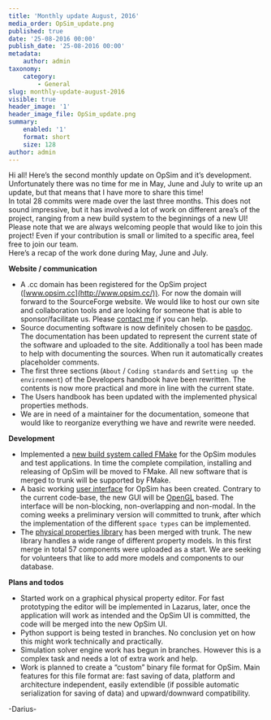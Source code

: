 ```yaml
---
title: 'Monthly update August, 2016'
media_order: OpSim_update.png
published: true
date: '25-08-2016 00:00'
publish_date: '25-08-2016 00:00'
metadata:
    author: admin
taxonomy:
    category:
        - General
slug: monthly-update-august-2016
visible: true
header_image: '1'
header_image_file: OpSim_update.png
summary:
    enabled: '1'
    format: short
    size: 128
author: admin
---
```


Hi all! Here’s the second monthly update on OpSim and it’s development. Unfortunately there was no time for me in May, June and July to write up an update, but that means that I have more to share this time!  
In total 28 commits were made over the last three months. This does not sound impressive, but it has involved a lot of work on different area’s of the project, ranging from a new build system to the beginnings of a new UI!  
Please note that we are always welcoming people that would like to join this project! Even if your contribution is small or limited to a specific area, feel free to join our team.  
Here’s a recap of the work done during May, June and July.

**Website / communication**
- A .cc domain has been registered for the OpSim project ([www.opsim.cc](http://www.opsim.cc/)). For now the domain will forward to the SourceForge website. We would like to host our own site and collaboration tools and are looking for someone that is able to sponsor/facilitate us. Please [contact me](mailto://darius@opsim.cc) if you can help.
- Source documenting software is now definitely chosen to be [pasdoc](https://sourceforge.net/projects/pasdoc/?source=directory). The documentation has been updated to represent the current state of the software and uploaded to the site. Additionally a tool has been made to help with documenting the sources. When run it automatically creates placeholder comments.
- The first three sections (`About` / `Coding standards` and `Setting up the environment`) of the Developers handbook have been rewritten. The contents is now more practical and more in line with the current state.
- The Users handbook has been updated with the implemented physical properties methods.
- We are in need of a maintainer for the documentation, someone that would like to reorganize everything we have and rewrite were needed.

**Development**
- Implemented a [new build system called FMake](http://opsim.sourceforge.net/?p=125) for the OpSim modules and test applications. In time the complete compilation, installing and releasing of OpSim will be moved to FMake. All new software that is merged to trunk will be supported by FMake.
- A basic working [user interface](http://opsim.sourceforge.net/?p=130) for OpSim has been created. Contrary to the current code-base, the new GUI will be [OpenGL](https://www.opengl.org/) based. The interface will be non-blocking, non-overlapping and non-modal. In the coming weeks a preliminary version will committed to trunk, after which the implementation of the different `space types` can be implemented.
- The [physical properties library](http://opsim.sourceforge.net/?p=89) has been merged with trunk. The new library handles a wide range of different property models. In this first merge in total 57 components were uploaded as a start. We are seeking for volunteers that like to add more models and components to our database.

**Plans and todos**
- Started work on a graphical physical property editor. For fast prototyping the editor will be implemented in Lazarus, later, once the application will work as intended and the OpSim UI is committed, the code will be merged into the new OpSim UI.
- Python support is being tested in branches. No conclusion yet on how this might work technically and practically.
- Simulation solver engine work has begun in branches. However this is a complex task and needs a lot of extra work and help.
- Work is planned to create a “custom” binary file format for OpSim. Main features for this file format are: fast saving of data, platform and architecture independent, easily extendible (if possible automatic serialization for saving of data) and upward/downward compatibility.

-Darius-